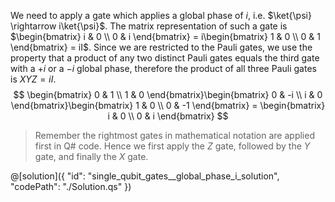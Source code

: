 We need to apply a gate which applies a global phase of $i$, i.e. $\ket{\psi} \rightarrow i\ket{\psi}$.
The matrix representation of such a gate is $\begin{bmatrix} i & 0 \\ 0 & i \end{bmatrix} = i\begin{bmatrix} 1 & 0 \\ 0 & 1 \end{bmatrix} = iI$.
Since we are restricted to the Pauli gates, we use the property that a product of any two distinct Pauli gates equals the third gate with a $+i$ or a $-i$ global phase, therefore the product of all three Pauli gates is $XYZ = iI$.
$$
\begin{bmatrix} 0 & 1 \\ 1 & 0 \end{bmatrix}\begin{bmatrix} 0 & -i \\ i & 0 \end{bmatrix}\begin{bmatrix} 1 & 0 \\ 0 & -1 \end{bmatrix} = 
\begin{bmatrix} i & 0 \\ 0 & i \end{bmatrix}
$$

> Remember the rightmost gates in mathematical notation are applied first in Q# code. Hence we first apply the $Z$ gate, followed by the $Y$ gate, and finally the $X$ gate.

@[solution]({
    "id": "single_qubit_gates__global_phase_i_solution",
    "codePath": "./Solution.qs"
})
